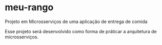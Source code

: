 # meu-rango
Projeto em Microsserviços de uma aplicação de entrega de comida

Esse projeto será desenvolvido como forma de práticar a arquitetura de microsserviços.

